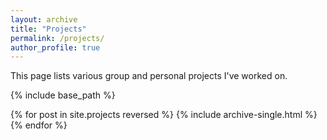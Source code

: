 ```yaml
---
layout: archive
title: "Projects"
permalink: /projects/
author_profile: true
---
```

This page lists various group and personal projects I've worked on.

{% include base_path %}

{% for post in site.projects reversed %}
  {% include archive-single.html %}
{% endfor %}

